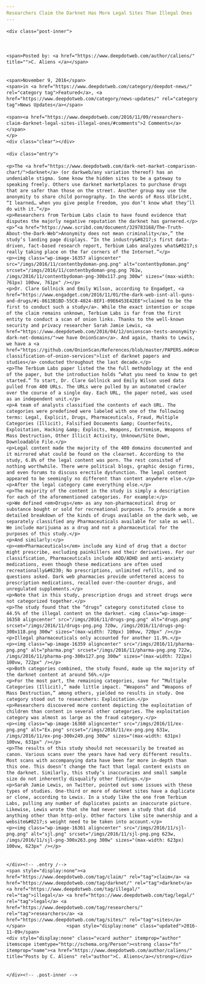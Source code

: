 ```yaml
---
Researchers Claim the Darknet Has More Legal Sites Than Illegal Ones
---
```

<article class="post-listing post-16356 post type-post status-publish format-standard has-post-thumbnail hentry  tag-claim tag-darknet tag-illegal tag-legal tag-researchers tag-sites">
    
    <div class="post-inner">
    
    
        
    <span>Posted by: <a href="https://www.deepdotweb.com/author/caliens/" title="">C. Aliens </a></span>
    
    
    <span>November 9, 2016</span>
    <span>in <a href="https://www.deepdotweb.com/category/deepdot-news/" rel="category tag">Featured</a>, <a href="https://www.deepdotweb.com/category/news-updates/" rel="category tag">News Updates</a></span>
    
    <span><a href="https://www.deepdotweb.com/2016/11/09/researchers-claim-darknet-legal-sites-illegal-ones/#comments">2 Comments</a></span>
    </p>
    <div class="clear"></div>
    
    <div class="entry">
    
    <p>The <a href="https://www.deepdotweb.com/dark-net-market-comparison-chart/">darknet</a> (or darkweb/any variation thereof) has an undeniable stigma. Some know the hidden sites to be a gateway to speaking freely. Others use darknet marketplaces to purchase drugs that are safer than those on the street. Another group may use the anonymity to share child pornography. In the words of Ross Ulbricht, “I learned… when you give people freedom, you don’t know what they’ll do with it.”</p>
    <p>Researchers from Terbium Labs claim to have found evidence that disputes the majorly negative reputation the darknet has garnered.</p>
    <p>“<a href="https://www.scribd.com/document/329783168/The-Truth-About-the-Dark-Web">Anonymity does not mean criminality</a>,” the study’s landing page displays. “In the industry&#8217;s first data-driven, fact-based research report, Terbium Labs analyzes what&#8217;s really taking place on the far corners of the Internet.”</p>
    <p><img class="wp-image-16357 aligncenter" src="/imgs/2016/11/contentbydoman-png.png" alt="contentbydoman.png" srcset="/imgs/2016/11/contentbydoman-png.png 761w, /imgs/2016/11/contentbydoman-png-300x117.png 300w" sizes="(max-width: 761px) 100vw, 761px" /></p>
    <p>Dr. Clare Gollnick and Emily Wilson, according to Engadget, <a href="https://www.engadget.com/2016/11/01/the-dark-web-isnt-all-guns-and-drugs/#i-8613B1BD-55C8-4024-8EF1-09E6453E42E8">claimed to be the first to conduct such a study</a>. While the exact intention or scope of the claim remains unknown, Terbium Labs is far from the first entity to conduct a scan of onion links. Thanks to the well-known security and privacy researcher Sarah Jamie Lewis, <a href="https://www.deepdotweb.com/2016/04/12/onionscan-tests-anonymity-dark-net-domains/">we have OnionScan</a>. And again, thanks to Lewis, we have a <a href="https://github.com/OnionScan/References/blob/master/PAPERS.md#content-classification-of-onion-services">list of darknet papers and studies</a> conducted throughout the last decade.</p>
    <p>The Terbium Labs paper listed the the full methodology at the end of the paper, but the introduction holds “what you need to know to get started.” To start, Dr. Clare Gollnick and Emily Wilson used data pulled from 400 URLs. The URLs were pulled by an automated crawler over the course of a single day. Each URL, the paper noted, was used as an independent unit.</p>
    <p>A team of analysts classified the contents of each URL. The categories were predefined were labeled with one of the following terms: Legal, Explicit, Drugs, Pharmaceuticals, Fraud, Multiple Categories (Illicit), Falsified Documents &amp; Counterfeits, Exploitation, Hacking &amp; Exploits, Weapons, Extremism, Weapons of Mass Destruction, Other Illicit Activity, Unknown/Site Down, Downloadable File.</p>
    <p>Legal content made the majority of the 400 domains documented and it mirrored what could be found on the clearnet. According to the study, 6.8% of the legal content was porn. The rest consisted of nothing worthwhile. There were political blogs, graphic design firms, and even forums to discuss erectile dysfunction. The legal content appeared to be seemingly no different than content anywhere else.</p>
    <p>After the legal category came everything else.</p>
    <p>The majority of the content in the study is simply a description for each of the aforementioned categories. For example:</p>
    <p>We defined <em>Drugs</em> as any non-pharmaceutical drug or substance bought or sold for recreational purposes. To provide a more detailed breakdown of the kinds of drugs available on the dark web, we separately classified any Pharmaceuticals available for sale as well. We include marijuana as a drug and not a pharmaceutical for the purposes of this study.</p>
    <p>And similarly:</p>
    <p><em>Pharmaceuticals</em> include any kind of drug that a doctor might prescribe, excluding painkillers and their derivatives. For our classification, Pharmaceuticals include ADD/ADHD and anti-anxiety medications, even though these medications are often used recreationally&#8230; No prescriptions, unlimited refills, and no questions asked. Dark web pharmacies provide unfettered access to prescription medications, recalled over-the-counter drugs, and unregulated supplements.</p>
    <p>Note that in this study, prescription drugs and street drugs were not categorized together.</p>
    <p>The study found that the “drugs” category constituted close to 44.5% of the illegal content on the darknet. <img class="wp-image-16358 aligncenter" src="/imgs/2016/11/drugs-png.png" alt="drugs.png" srcset="/imgs/2016/11/drugs-png.png 720w, /imgs/2016/11/drugs-png-300x118.png 300w" sizes="(max-width: 720px) 100vw, 720px" /></p>
    <p>Illegal pharmaceuticals only accounted for another 11.9%.</p>
    <p><img class="wp-image-16359 aligncenter" src="/imgs/2016/11/pharma-png.png" alt="pharma.png" srcset="/imgs/2016/11/pharma-png.png 722w, /imgs/2016/11/pharma-png-300x127.png 300w" sizes="(max-width: 722px) 100vw, 722px" /></p>
    <p>Both categories combined, the study found, made up the majority of the darknet content at around 56%.</p>
    <p>For the most part, the remaining categories, save for “Multiple Categories (Illicit),” made little impact. “Weapons” and “Weapons of Mass Destruction,” among others, yielded no results in study. One category stood out to researchers: Exploitation.</p>
    <p>Researchers discovered more content depicting the exploitation of children than content in several other categories. The exploitation category was almost as large as the fraud category.</p>
    <p><img class="wp-image-16360 aligncenter" src="/imgs/2016/11/ex-png.png" alt="Ex.png" srcset="/imgs/2016/11/ex-png.png 631w, /imgs/2016/11/ex-png-300x249.png 300w" sizes="(max-width: 631px) 100vw, 631px" /></p>
    <p>The results of this study should not necessarily be treated as canon. Various scans over the years have had very different results. Most scans with accompanying data have been far more in-depth than this one. This doesn’t change the fact that legal content exists on the darknet. Similarly, this study’s inaccuracies and small sample size do not inherently disqualify other findings.</p>
    <p>Sarah Jamie Lewis, on Twitter, pointed out some issues with these types of studies. One-third or more of darknet sites have a duplicate or clone, according to Lewis. In a study like the one from Terbium Labs, pulling any number of duplicates paints an inaccurate picture. Likewise, Lewis wrote that she had never seen a study that did anything other than http-only. Other factors like site ownership and a website&#8217;s weight need to be taken into account.</p>
    <p><img class="wp-image-16361 aligncenter" src="/imgs/2016/11/sjl-png.png" alt="sjl.png" srcset="/imgs/2016/11/sjl-png.png 623w, /imgs/2016/11/sjl-png-300x263.png 300w" sizes="(max-width: 623px) 100vw, 623px" /></p>
    
    
    </div><!-- .entry /-->
    <span style="display:none"><a href="https://www.deepdotweb.com/tag/claim/" rel="tag">claim</a> <a href="https://www.deepdotweb.com/tag/darknet/" rel="tag">darknet</a> <a href="https://www.deepdotweb.com/tag/illegal/" rel="tag">illegal</a> <a href="https://www.deepdotweb.com/tag/legal/" rel="tag">legal</a> <a href="https://www.deepdotweb.com/tag/researchers/" rel="tag">researchers</a> <a href="https://www.deepdotweb.com/tag/sites/" rel="tag">sites</a></span>				<span style="display:none" class="updated">2016-11-09</span>
    <div style="display:none" class="vcard author" itemprop="author" itemscope itemtype="http://schema.org/Person"><strong class="fn" itemprop="name"><a href="https://www.deepdotweb.com/author/caliens/" title="Posts by C. Aliens" rel="author">C. Aliens</a></strong></div>
    
    
    </div><!-- .post-inner -->
</article><!-- .post-listing -->

